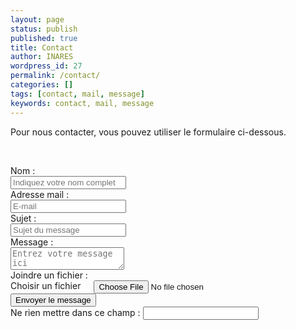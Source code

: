 ```yaml
---
layout: page
status: publish
published: true
title: Contact
author: INARES
wordpress_id: 27
permalink: /contact/
categories: []
tags: [contact, mail, message]
keywords: contact, mail, message
---
```


<!-- https://foundation.zurb.com/sites/docs/forms.html -->

Pour nous contacter, vous pouvez utiliser le formulaire ci-dessous.

&nbsp;

<form name="contact" action="merci" netlify netlify-honeypot="mypot">

  <div class="row">
    <div class="small-3 columns">
      <label for="cname" class="text-right middle">Nom :</label>
    </div>
    <div class="small-9 columns">
      <input type="text" id="cname" name="cname" placeholder="Indiquez votre nom complet" required pattern="[a-zA-Z\ ]+">
    </div>
  </div>
    
  <div class="row">
    <div class="small-3 columns">
      <label for="mail" class="text-right middle">Adresse mail :</label>
    </div>
    <div class="small-9 columns">
      <input type="email" id="mail" name="mail" placeholder="E-mail" required>
    </div>
  </div>
    
  <div class="row">
    <div class="small-3 columns">
      <label for="sujet" class="text-right middle">Sujet :</label>
    </div>
    <div class="small-9 columns">
      <input type="text" id="name" name="sujet" placeholder="Sujet du message" required>
    </div>
  </div>
    
  <div class="row">
    <div class="small-3 columns">
      <label for="message" class="text-right middle">Message :</label>
    </div>
    <div class="small-9 columns">
      <textarea id="message" name="message" placeholder="Entrez votre message ici" required></textarea>
    </div>
  </div>
    
  <div class="row">
    <div class="small-3 columns">
      <label for="file" class="text-right middle">Joindre un fichier :</label>
    </div>
    <div class="small-9 columns">
      <label for="file" class="button">Choisir un fichier</label>
      <input type="file" id="file" name="file" class="show-for-sr file-input">
    </div>
  </div>
    
  <div class="row">
    <div class="small-12 columns small-centered text-center">
      <input type="submit" class="nice blue radius button" value="Envoyer le message">
    </div>
  </div>
  
  <div class="hide"><label>Ne rien mettre dans ce champ : <input type="text" name="mypot"></label></div>
  
</form>
